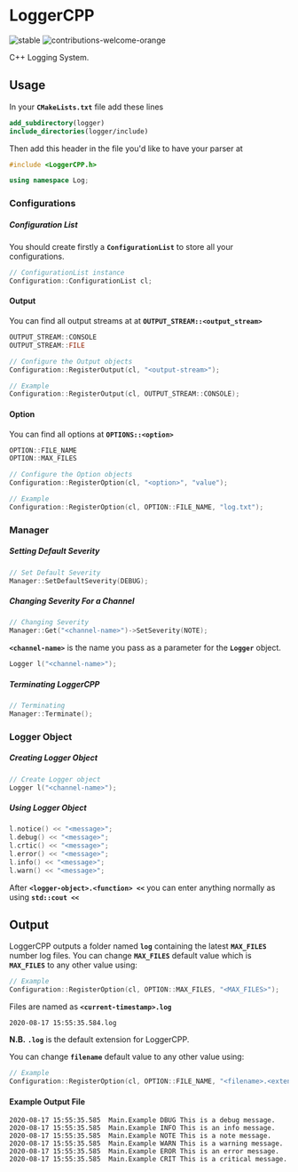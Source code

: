 # LoggerCPP
<p>
  <img src="https://img.shields.io/pypi/status/Django.svg" alt="stable"/>
  <img src="https://img.shields.io/badge/contributions-welcome-orange.svg" alt="contributions-welcome-orange"/>
</p>
C++ Logging System.

## Usage
In your  **```CMakeLists.txt```** file add these lines
```cmake
add_subdirectory(logger)
include_directories(logger/include)
```

Then add this header in the file you'd like to have your parser at
```c++
#include <LoggerCPP.h>

using namespace Log;
```

### Configurations
##### Configuration List
You should create firstly a **```ConfigurationList```** to store all your configurations.
```c++
// ConfigurationList instance
Configuration::ConfigurationList cl;
```

#### Output
You can find all output streams at at  **```OUTPUT_STREAM::<output_stream>```**
```c++
OUTPUT_STREAM::CONSOLE
OUTPUT_STREAM::FILE
```

```c++
// Configure the Output objects
Configuration::RegisterOutput(cl, "<output-stream>");
```
```c++
// Example
Configuration::RegisterOutput(cl, OUTPUT_STREAM::CONSOLE);
```

#### Option
You can find all options at  **```OPTIONS::<option>```**
```c++
OPTION::FILE_NAME
OPTION::MAX_FILES
```

```c++
// Configure the Option objects
Configuration::RegisterOption(cl, "<option>", "value");
```
```c++
// Example
Configuration::RegisterOption(cl, OPTION::FILE_NAME, "log.txt");
```

### Manager

##### Setting Default Severity
```c++
// Set Default Severity
Manager::SetDefaultSeverity(DEBUG);
```

##### Changing Severity For a Channel
```c++
// Changing Severity 
Manager::Get("<channel-name>")->SetSeverity(NOTE);
```
**```<channel-name>```** is the name you pass as a parameter for the **```Logger```** object.
```c++
Logger l("<channel-name>");
```

##### Terminating LoggerCPP
```c++
// Terminating
Manager::Terminate();
```

### Logger Object
##### Creating Logger Object
```c++
// Create Logger object
Logger l("<channel-name>");
```

##### Using Logger Object
```c++
l.notice() << "<message>";
l.debug() << "<message>";
l.crtic() << "<message>";
l.error() << "<message>";
l.info() << "<message>";
l.warn() << "<message>";
```
After **```<logger-object>.<function> <<```** you can enter anything normally as using **```std::cout <<```**

## Output
LoggerCPP outputs a folder named **```log```** containing the latest **```MAX_FILES```** number log files. You can change **```MAX_FILES```** default value which is **```MAX_FILES```** to any other value using:
```c++
// Example
Configuration::RegisterOption(cl, OPTION::MAX_FILES, "<MAX_FILES>");
```

Files are named as **```<current-timestamp>.log```**
```text
2020-08-17 15:55:35.584.log
```
**N.B.** **```.log```** is the default extension for LoggerCPP.

You can change **```filename```** default value to any other value using:
```c++
// Example
Configuration::RegisterOption(cl, OPTION::FILE_NAME, "<filename>.<extension>");
```
#### Example Output File
```text
2020-08-17 15:55:35.585  Main.Example DBUG This is a debug message.
2020-08-17 15:55:35.585  Main.Example INFO This is an info message.
2020-08-17 15:55:35.585  Main.Example NOTE This is a note message.
2020-08-17 15:55:35.585  Main.Example WARN This is a warning message.
2020-08-17 15:55:35.585  Main.Example EROR This is an error message.
2020-08-17 15:55:35.585  Main.Example CRIT This is a critical message.
```

